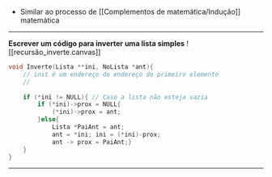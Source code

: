 - Similar ao processo de [[Complementos de matemática/Indução]] matemática


****
**Escrever um código para inverter uma lista simples**
![[recursão_inverte.canvas]]
```c
void Inverte(Lista **ini, NoLista *ant){
	// init é um endereço do endereço do primeiro elemento
	//
	
	if (*ini != NULL){ // Caso a lista não esteja vazia
		if (*ini)->prox = NULL{
			(*ini)->prox = ant;
		}else{
			Lista *PaiAnt = ant;
			ant = *ini; ini = (*ini)-prox;
			ant -> prox = PaiAnt;}
	}
}
```

****
